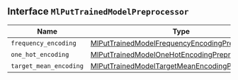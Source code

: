 ## Interface `MlPutTrainedModelPreprocessor`

| Name | Type | Description |
| - | - | - |
| `frequency_encoding` | [MlPutTrainedModelFrequencyEncodingPreprocessor](./MlPutTrainedModelFrequencyEncodingPreprocessor.md) | &nbsp; |
| `one_hot_encoding` | [MlPutTrainedModelOneHotEncodingPreprocessor](./MlPutTrainedModelOneHotEncodingPreprocessor.md) | &nbsp; |
| `target_mean_encoding` | [MlPutTrainedModelTargetMeanEncodingPreprocessor](./MlPutTrainedModelTargetMeanEncodingPreprocessor.md) | &nbsp; |
